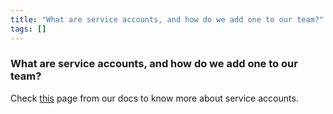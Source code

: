 ```yaml
---
title: "What are service accounts, and how do we add one to our team?"
tags: []
---
```


### What are service accounts, and how do we add one to our team? 
Check [this](./general.md#what-is-a-service-account-and-why-is-it-useful) page from our docs to know more about service accounts.